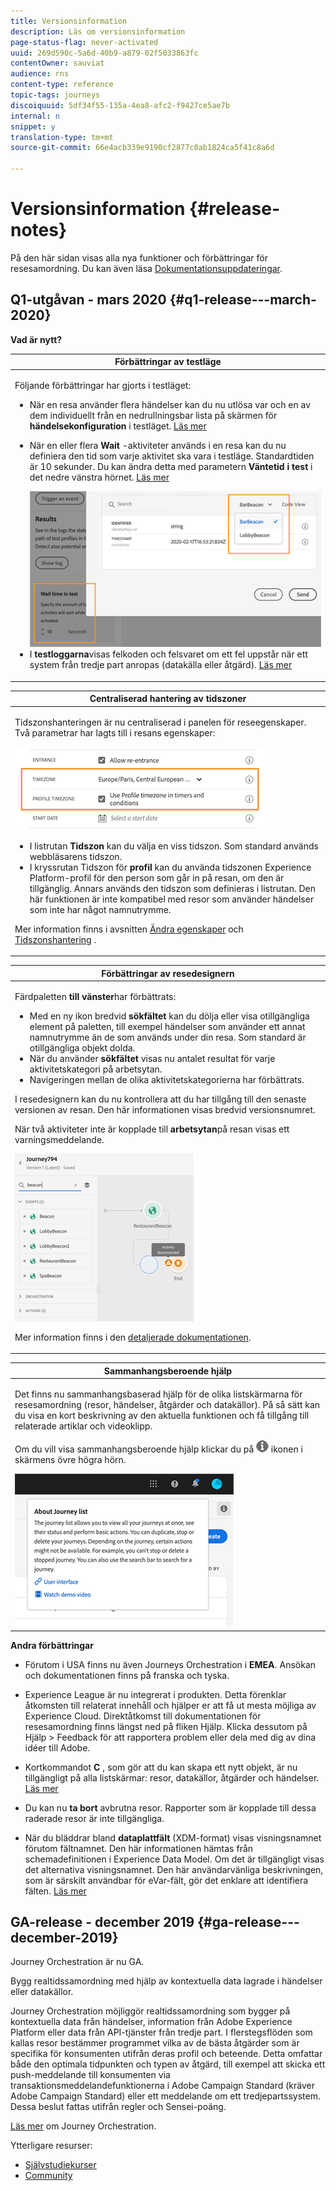 ```yaml
---
title: Versionsinformation
description: Läs om versionsinformation
page-status-flag: never-activated
uuid: 269d590c-5a6d-40b9-a879-02f5033863fc
contentOwner: sauviat
audience: rns
content-type: reference
topic-tags: journeys
discoiquuid: 5df34f55-135a-4ea8-afc2-f9427ce5ae7b
internal: n
snippet: y
translation-type: tm+mt
source-git-commit: 66e4acb339e9190cf2877c0ab1824ca5f41c8a6d

---
```



# Versionsinformation {#release-notes}

På den här sidan visas alla nya funktioner och förbättringar för resesamordning.
Du kan även läsa [Dokumentationsuppdateringar](../release-notes/documentation-updates.md).

## Q1-utgåvan - mars 2020 {#q1-release---march-2020}

**Vad är nytt?**

<table>
<thead>
<tr>
<th><strong>Förbättringar av testläge</strong><br/></th>
</tr>
</thead>
<tbody>
<tr>
<td>
<p>Följande förbättringar har gjorts i testläget:</p>
<ul>
<li>När en resa använder flera händelser kan du nu utlösa var och en av dem individuellt från en nedrullningsbar lista på skärmen för <strong>händelsekonfiguration</strong> i testläget. <a href="../building-journeys/testing-the-journey.md#firing_events">Läs mer</a></p></li>
<li><p>När en eller flera <strong>Wait</strong> -aktiviteter används i en resa kan du nu definiera den tid som varje aktivitet ska vara i testläge. Standardtiden är 10 sekunder. Du kan ändra detta med parametern <strong>Väntetid i test</strong> i det nedre vänstra hörnet. <a href="../building-journeys/testing-the-journey.md">Läs mer</a></p><img src="../assets/rn-test.png"/>
</li>
<li>I <strong>testloggarna</strong>visas felkoden och felsvaret om ett fel uppstår när ett system från tredje part anropas (datakälla eller åtgärd). <a href="../building-journeys/testing-the-journey.md#viewing_logs">Läs mer</a>
</li>
</ul>
</td>
</tr>
</tbody>
</table>

<table>
<thead>
<tr>
<th><strong>Centraliserad hantering av tidszoner</strong><br/></th>
</tr>
</thead>
<tbody>
<tr> 
<td>
<p>Tidszonshanteringen är nu centraliserad i panelen för reseegenskaper. Två parametrar har lagts till i resans egenskaper:</p>
<img src="../assets/rn-timezone.png"/>
<ul>
<li>I listrutan <strong>Tidszon</strong> kan du välja en viss tidszon. Som standard används webbläsarens tidszon. </li>
<li>I kryssrutan Tidszon för <strong>profil</strong> kan du använda tidszonen Experience Platform-profil för den person som går in på resan, om den är tillgänglig. Annars används den tidszon som definieras i listrutan. Den här funktionen är inte kompatibel med resor som använder händelser som inte har något namnutrymme.</li>
</ul>
<p>Mer information finns i avsnitten <a href="../building-journeys/changing-properties.md#timezone">Ändra egenskaper</a> och <a href="../building-journeys/timezone-management.md">Tidszonshantering</a> .</p>
</td>
</tr>
</tbody>
</table>

<table>
<thead>
<tr>
<th><strong>Förbättringar av resedesignern</strong><br/></th>
</tr>
</thead>
<tbody>
<tr> 
<td>
<p>Färdpaletten <strong>till vänster</strong>har förbättrats:</p>
<ul>
<li>Med en ny ikon bredvid <strong>sökfältet</strong> kan du dölja eller visa otillgängliga element på paletten, till exempel händelser som använder ett annat namnutrymme än de som används under din resa. Som standard är otillgängliga objekt dolda.</li>
<li>När du använder <strong>sökfältet</strong> visas nu antalet resultat för varje aktivitetskategori på arbetsytan.</li>
<li>Navigeringen mellan de olika aktivitetskategorierna har förbättrats.</li>
</ul>
<p>I resedesignern kan du nu kontrollera att du har tillgång till den senaste versionen av resan. Den här informationen visas bredvid versionsnumret.</p>
<p>När två aktiviteter inte är kopplade till <strong>arbetsytan</strong>på resan visas ett varningsmeddelande.</p>
<img src="../assets/rn-canvas.png"/>
<p>Mer information finns i den <a href="../building-journeys/using-the-journey-designer.md">detaljerade dokumentationen</a>.</p>
</td>
</tr>
</tbody>
</table>

<table>
<thead>
<tr>
<th><strong>Sammanhangsberoende hjälp</strong><br/></th>
</tr>
</thead>
<tbody>
<tr>
<td>
<p>Det finns nu sammanhangsbaserad hjälp för de olika listskärmarna för resesamordning (resor, händelser, åtgärder och datakällor). På så sätt kan du visa en kort beskrivning av den aktuella funktionen och få tillgång till relaterade artiklar och videoklipp.</p>
<p>Om du vill visa sammanhangsberoende hjälp klickar du på <img src="../assets/icon-context.png"/> ikonen i skärmens övre högra hörn. </p>
<img src="../assets/rn-context.png"/>
</td>
</tr>
</tbody>
</table>

**Andra förbättringar**

* Förutom i USA finns nu även Journeys Orchestration i **EMEA**. Ansökan och dokumentationen finns på franska och tyska.

* Experience League är nu integrerat i produkten. Detta förenklar åtkomsten till relaterat innehåll och hjälper er att få ut mesta möjliga av Experience Cloud. Direktåtkomst till dokumentationen för resesamordning finns längst ned på fliken Hjälp. Klicka dessutom på Hjälp > Feedback för att rapportera problem eller dela med dig av dina idéer till Adobe.

* Kortkommandot **C** , som gör att du kan skapa ett nytt objekt, är nu tillgängligt på alla listskärmar: resor, datakällor, åtgärder och händelser. [Läs mer](../about/user-interface.md#section_ksq_zr1_ffb)

* Du kan nu **ta bort** avbrutna resor. Rapporter som är kopplade till dessa raderade resor är inte tillgängliga.

* När du bläddrar bland **dataplattfält** (XDM-format) visas visningsnamnet förutom fältnamnet. Den här informationen hämtas från schemadefinitionen i Experience Data Model. Om det är tillgängligt visas det alternativa visningsnamnet. Den här användarvänliga beskrivningen, som är särskilt användbar för eVar-fält, gör det enklare att identifiera fälten. [Läs mer](../about/user-interface.md#friendly-names-display)

## GA-release - december 2019 {#ga-release---december-2019}

Journey Orchestration är nu GA.

Bygg realtidssamordning med hjälp av kontextuella data lagrade i händelser eller datakällor.

Journey Orchestration möjliggör realtidssamordning som bygger på kontextuella data från händelser, information från Adobe Experience Platform eller data från API-tjänster från tredje part. I flerstegsflöden som kallas resor bestämmer programmet vilka av de bästa åtgärder som är specifika för konsumenten utifrån deras profil och beteende. Detta omfattar både den optimala tidpunkten och typen av åtgärd, till exempel att skicka ett push-meddelande till konsumenten via transaktionsmeddelandefunktionerna i Adobe Campaign Standard (kräver Adobe Campaign Standard) eller ett meddelande om ett tredjepartssystem. Dessa beslut fattas utifrån regler och Sensei-poäng.

[Läs mer](../action/working-with-adobe-campaign.md) om Journey Orchestration.

Ytterligare resurser:

* [Självstudiekurser](https://docs.adobe.com/content/help/en/platform-learn/tutorials/journey-orchestration/introduction.html)
* [Community](https://www.adobe.com/go/journeyorchestrationcommunity)
